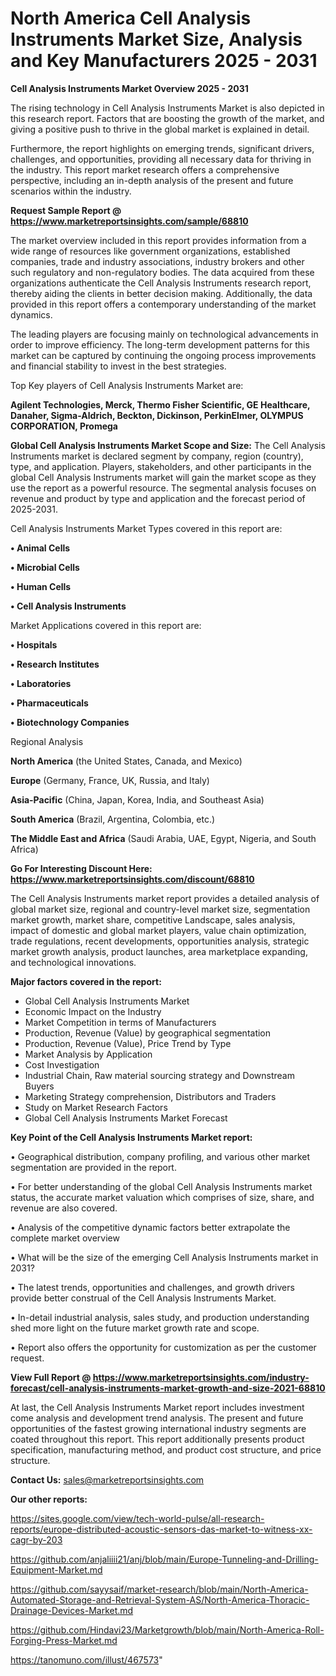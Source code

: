 # North America Cell Analysis Instruments Market Size, Analysis and Key Manufacturers 2025 - 2031

<Strong> Cell Analysis Instruments Market Overview 2025 - 2031</strong>

The rising technology in Cell Analysis Instruments Market is also depicted in this research report. Factors that are boosting the growth of the market, and giving a positive push to thrive in the global market is explained in detail.

Furthermore, the report highlights on emerging trends, significant drivers, challenges, and opportunities, providing all necessary data for thriving in the industry. This report market research offers a comprehensive perspective, including an in-depth analysis of the present and future scenarios within the industry.

<strong>Request Sample Report @ <a href=https://www.marketreportsinsights.com/sample/68810>https://www.marketreportsinsights.com/sample/68810</a></strong>

The market overview included in this report provides information from a wide range of resources like government organizations, established companies, trade and industry associations, industry brokers and other such regulatory and non-regulatory bodies. The data acquired from these organizations authenticate the Cell Analysis Instruments research report, thereby aiding the clients in better decision making. Additionally, the data provided in this report offers a contemporary understanding of the market dynamics.

The leading players are focusing mainly on technological advancements in order to improve efficiency. The long-term development patterns for this market can be captured by continuing the ongoing process improvements and financial stability to invest in the best strategies.

Top Key players of Cell Analysis Instruments Market are:

<strong>Agilent Technologies, Merck, Thermo Fisher Scientific, GE Healthcare, Danaher, Sigma-Aldrich, Beckton, Dickinson, PerkinElmer, OLYMPUS CORPORATION, Promega</strong>

<strong><b>Global Cell Analysis Instruments Market Scope and Size:</b></strong>
The Cell Analysis Instruments market is declared segment by company, region (country), type, and application. Players, stakeholders, and other participants in the global Cell Analysis Instruments market will gain the market scope as they use the report as a powerful resource. The segmental analysis focuses on revenue and product by type and application and the forecast period of 2025-2031.

Cell Analysis Instruments Market Types covered in this report are:

<strong>• Animal Cells

• Microbial Cells

• Human Cells

• Cell Analysis Instruments</strong>

Market Applications covered in this report are:

<strong>• Hospitals

• Research Institutes

• Laboratories

• Pharmaceuticals

• Biotechnology Companies</strong> 

Regional Analysis

<strong>North America</strong> (the United States, Canada, and Mexico)

<strong>Europe</strong> (Germany, France, UK, Russia, and Italy)

<strong>Asia-Pacific</strong> (China, Japan, Korea, India, and Southeast Asia)

<strong>South America</strong> (Brazil, Argentina, Colombia, etc.)

<strong>The Middle East and Africa</strong> (Saudi Arabia, UAE, Egypt, Nigeria, and South Africa)

<strong>Go For Interesting Discount Here: <a href=https://www.marketreportsinsights.com/discount/68810>https://www.marketreportsinsights.com/discount/68810</a></strong>

The Cell Analysis Instruments market report provides a detailed analysis of global market size, regional and country-level market size, segmentation market growth, market share, competitive Landscape, sales analysis, impact of domestic and global market players, value chain optimization, trade regulations, recent developments, opportunities analysis, strategic market growth analysis, product launches, area marketplace expanding, and technological innovations.

<strong><b>Major factors covered in the report:</b></strong>
<ul>
  <li>Global Cell Analysis Instruments Market </li>
  <li>Economic Impact on the Industry</li>
  <li>Market Competition in terms of Manufacturers</li>
  <li>Production, Revenue (Value) by geographical segmentation</li>
  <li>Production, Revenue (Value), Price Trend by Type</li>
  <li>Market Analysis by Application</li>
  <li>Cost Investigation</li>
  <li>Industrial Chain, Raw material sourcing strategy and Downstream Buyers</li>
  <li>Marketing Strategy comprehension, Distributors and Traders</li>
  <li>Study on Market Research Factors</li>
  <li>Global Cell Analysis Instruments Market Forecast</li>
</ul>

<strong><b>Key Point of the Cell Analysis Instruments Market report:</b></strong>

• Geographical distribution, company profiling, and various other market segmentation are provided in the report.

• For better understanding of the global Cell Analysis Instruments market status, the accurate market valuation which comprises of size, share, and revenue are also covered.

• Analysis of the competitive dynamic factors better extrapolate the complete market overview

• What will be the size of the emerging Cell Analysis Instruments market in 2031?

• The latest trends, opportunities and challenges, and growth drivers provide better construal of the Cell Analysis Instruments Market.

• In-detail industrial analysis, sales study, and production understanding shed more light on the future market growth rate and scope.

• Report also offers the opportunity for customization as per the customer request.

<strong><b>View Full Report @ <a href=https://www.marketreportsinsights.com/industry-forecast/cell-analysis-instruments-market-growth-and-size-2021-68810>https://www.marketreportsinsights.com/industry-forecast/cell-analysis-instruments-market-growth-and-size-2021-68810</a></b></strong>


At last, the Cell Analysis Instruments Market report includes investment come analysis and development trend analysis. The present and future opportunities of the fastest growing international industry segments are coated throughout this report. This report additionally presents product specification, manufacturing method, and product cost structure, and price structure.

<strong>Contact Us:</strong>
sales@marketreportsinsights.com

<strong>Our other reports:</strong>

<a href=https://sites.google.com/view/tech-world-pulse/all-research-reports/europe-distributed-acoustic-sensors-das-market-to-witness-xx-cagr-by-203>https://sites.google.com/view/tech-world-pulse/all-research-reports/europe-distributed-acoustic-sensors-das-market-to-witness-xx-cagr-by-203</a>

<a href=https://github.com/anjaliiii21/anj/blob/main/Europe-Tunneling-and-Drilling-Equipment-Market.md>https://github.com/anjaliiii21/anj/blob/main/Europe-Tunneling-and-Drilling-Equipment-Market.md</a>

<a href=https://github.com/sayysaif/market-research/blob/main/North-America-Automated-Storage-and-Retrieval-System-AS/North-America-Thoracic-Drainage-Devices-Market.md>https://github.com/sayysaif/market-research/blob/main/North-America-Automated-Storage-and-Retrieval-System-AS/North-America-Thoracic-Drainage-Devices-Market.md</a>

<a href=https://github.com/Hindavi23/Marketgrowth/blob/main/North-America-Roll-Forging-Press-Market.md>https://github.com/Hindavi23/Marketgrowth/blob/main/North-America-Roll-Forging-Press-Market.md</a>

<a href=https://tanomuno.com/illust/467573>https://tanomuno.com/illust/467573</a>"
